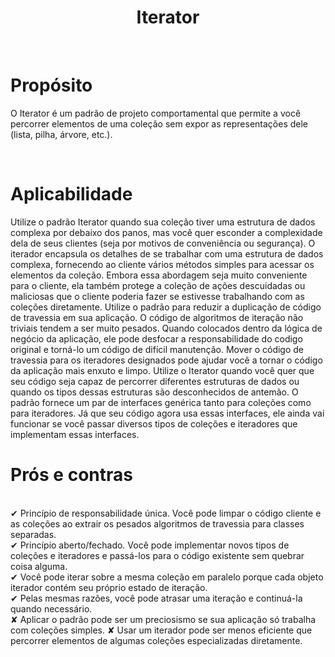 <h1 align="center">
  Iterator
</h1>

<br>

# Propósito
O Iterator é um padrão de projeto comportamental que permite a você percorrer elementos de uma coleção sem expor as representações dele (lista, pilha, árvore, etc.).

<br>

# Aplicabilidade
  Utilize o padrão Iterator quando sua coleção tiver uma estrutura de dados complexa por debaixo dos panos, mas você quer esconder a complexidade dela de seus clientes (seja por motivos de conveniência ou segurança).
  O iterador encapsula os detalhes de se trabalhar com uma estrutura de dados complexa, fornecendo ao cliente vários métodos simples para acessar os elementos da coleção. Embora essa abordagem seja muito conveniente para o cliente, ela também protege a coleção de ações descuidadas ou maliciosas que o cliente poderia fazer se estivesse trabalhando com as coleções diretamente.
  Utilize o padrão para reduzir a duplicação de código de travessia em sua aplicação.
  O código de algoritmos de iteração não triviais tendem a ser muito pesados. Quando colocados dentro da lógica de negócio da aplicação, ele pode desfocar a responsabilidade do codigo original e torná-lo um código de difícil manutenção. Mover o código de travessia para os iteradores designados pode ajudar você a tornar o código da aplicação mais enxuto e limpo.
  Utilize o Iterator quando você quer que seu código seja capaz de percorrer diferentes estruturas de dados ou quando os tipos dessas estruturas são desconhecidos de antemão.
  O padrão fornece um par de interfaces genérica tanto para coleções como para iteradores. Já que seu código agora usa essas interfaces, ele ainda vai funcionar se você passar diversos tipos de coleções e iteradores que implementam essas interfaces.
 <br>
# Prós e contras
 <br>
 ✔   Princípio de responsabilidade única. Você pode limpar o código cliente e as coleções ao extrair os pesados algoritmos de travessia para classes separadas.
 <br>
 ✔ Princípio aberto/fechado. Você pode implementar novos tipos de coleções e iteradores e passá-los para o código existente sem quebrar coisa alguma.
 <br>
 ✔ Você pode iterar sobre a mesma coleção em paralelo porque cada objeto iterador contém seu próprio estado de iteração.
 <br>
 ✔ Pelas mesmas razões, você pode atrasar uma iteração e continuá-la quando necessário.
  <br>
 ✘		Aplicar o padrão pode ser um preciosismo se sua aplicação só trabalha com coleções simples.
 ✘		Usar um iterador pode ser menos eficiente que percorrer elementos de algumas coleções especializadas diretamente.
 
